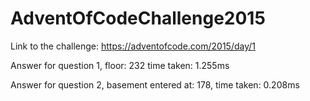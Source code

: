 # AdventOfCodeChallenge2015
Link to the challenge: https://adventofcode.com/2015/day/1

Answer for question 1, floor: 232 time taken: 1.255ms

Answer for question 2, basement entered at: 178, time taken: 0.208ms
